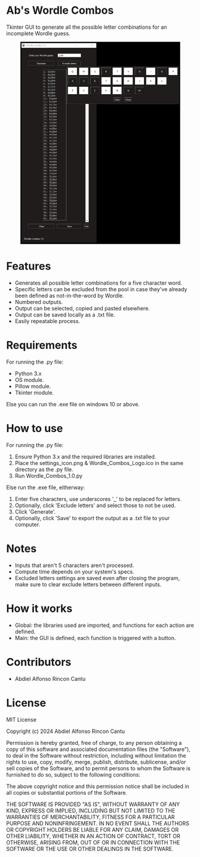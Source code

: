 # Ab's Wordle Combos #
Tkinter GUI to generate all the possible letter combinations for an incomplete Wordle guess.

<div align="center">
  <img src="img1_Wordle_Combos_1.0.png" alt="img1_Wordle_Combos_1.0" width="428" height="540">
</div>

# Features #  
- Generates all possible letter combinations for a five character word.
- Specific letters can be excluded from the pool in case they've already been defined as not-in-the-word by Wordle.
- Numbered outputs.
- Output can be selected, copied and pasted elsewhere.
- Output can be saved locally as a .txt file.
- Easily repeatable process.
  
# Requirements #  
For running the .py file:
- Python 3.x
- OS module.
- Pillow module.
- Tkinter module.
  
Else you can run the .exe file on windows 10 or above.

# How to use #
For running the .py file:  
1. Ensure Python 3.x and the required libraries are installed.
2. Place the settings_icon.png & Wordle_Combos_Logo.ico in the same directory as the .py file.
3. Run Wordle_Combos_1.0.py

Else run the .exe file, eitherway:
1. Enter five characters, use underscores '_' to be replaced for letters.
2. Optionally, click 'Exclude letters' and select those to not be used.
3. Click 'Generate'.
4. Optionally, click 'Save' to export the output as a .txt file to your computer.

# Notes #
- Inputs that aren't 5 characters aren't processed.
- Compute time depends on your system's specs.
- Excluded letters settings are saved even after closing the program, make sure to clear exclude letters between different inputs.

# How it works #
- Global: the libraries used are imported, and functions for each action are defined.
- Main: the GUI is defined, each function is triggered with a button.

# Contributors #
- Abdiel Alfonso Rincon Cantu

# License #
MIT License

Copyright (c) 2024 Abdiel Alfonso Rincon Cantu

Permission is hereby granted, free of charge, to any person obtaining a copy of this software and associated documentation files (the "Software"), to deal in the Software without restriction, including without limitation the rights to use, copy, modify, merge, publish, distribute, sublicense, and/or sell copies of the Software, and to permit persons to whom the Software is furnished to do so, subject to the following conditions:

The above copyright notice and this permission notice shall be included in all copies or substantial portions of the Software.

THE SOFTWARE IS PROVIDED "AS IS", WITHOUT WARRANTY OF ANY KIND, EXPRESS OR IMPLIED, INCLUDING BUT NOT LIMITED TO THE WARRANTIES OF MERCHANTABILITY, FITNESS FOR A PARTICULAR PURPOSE AND NONINFRINGEMENT. IN NO EVENT SHALL THE AUTHORS OR COPYRIGHT HOLDERS BE LIABLE FOR ANY CLAIM, DAMAGES OR OTHER LIABILITY, WHETHER IN AN ACTION OF CONTRACT, TORT OR OTHERWISE, ARISING FROM, OUT OF OR IN CONNECTION WITH THE SOFTWARE OR THE USE OR OTHER DEALINGS IN THE SOFTWARE.


